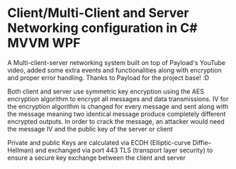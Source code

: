 # Client/Multi-Client and Server Networking configuration in C# MVVM WPF
A Multi-client-server networking system built on top of Payload's YouTube video, added some extra events and functionalities along with encryption and proper error handling. Thanks to Payload for the project base! :D

Both client and server use symmetric key encryption using the AES encryption algorithm to encrypt all messages and data transmissions. IV for the encryption algorithm is changed for every message and sent along with the message meaning two identical message produce completely different encrypted outputs. In order to crack the message, an attacker would need the message IV and the public key of the server or client 

Private and public Keys are calculated via ECDH (Elliptic-curve Diffie–Hellman) and exchanged via port 443 TLS (transport layer security) to ensure a secure key exchange between the client and server
